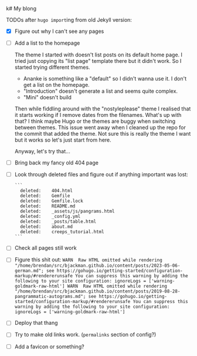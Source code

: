 k# My blong

TODOs after `hugo import`ing from old Jekyll version:

- [x] Figure out why I can't see any pages
- [ ] Add a list to the homepage

  The theme I started with doesn't list posts on its default home page. I tried
  just copying its "list page" template there but it didn't work. So I started
  trying different themes.

  - Ananke is something like a "default" so I didn't wanna use it. I don't get a
    list on the homepage.
  - "Introduction" doesn't generate a list and seems quite complex.
  - "Mini" doesn't build

  Then while fiddling around with the "nostyleplease" theme I realised that it
  starts working if I remove dates from the filenames. What's up with that? I
  think maybe Hugo or the themes are buggy when switching between themes. This
  issue went away when I cleaned up the repo for the commit that added the
  theme. Not sure this is really the theme I want but it works so let's just
  start from here.

  Anyway, let's try that...
- [ ] Bring back my fancy old 404 page
- [ ] Look through deleted files and figure out if anything important was lost:

      ```
        deleted:    404.html
        deleted:    Gemfile
        deleted:    Gemfile.lock
        deleted:    README.md
        deleted:    _assets/js/pangrams.html
        deleted:    _config.yml
        deleted:    _posts/table.html
        deleted:    about.md
        deleted:    creeps_tutorial.html
      ```
- [ ] Check all  pages still work
- [ ] Figure this shit out:
      ```
      WARN  Raw HTML omitted while rendering "/home/brendan/src/bjackman.github.io/content/posts/2023-05-06-german.md"; see https://gohugo.io/getting-started/configuration-markup/#rendererunsafe
      You can suppress this warning by adding the following to your site configuration:
      ignoreLogs = ['warning-goldmark-raw-html']
      WARN  Raw HTML omitted while rendering "/home/brendan/src/bjackman.github.io/content/posts/2019-08-28-pangrammatic-autograms.md"; see https://gohugo.io/getting-started/configuration-markup/#rendererunsafe
      You can suppress this warning by adding the following to your site configuration:
      ignoreLogs = ['warning-goldmark-raw-html']
      ```
- [ ] Deploy that thang
- [ ] Try to make old links work. (`permalinks` section of config?)
- [ ] Add a favicon or something?
